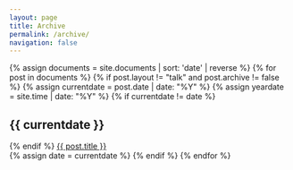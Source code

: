 ```yaml
---
layout: page
title: Archive
permalink: /archive/
navigation: false
---
```


<div class="posts">
{% assign documents = site.documents | sort: 'date' | reverse %}
{% for post in documents %}
  {% if post.layout != "talk" and post.archive != false %}
  {% assign currentdate = post.date | date: "%Y" %}
  {% assign yeardate = site.time | date: "%Y" %}
  {% if currentdate != date %}
  <h2 id="date-{{currentdate}}">{{ currentdate }}</h2>
  {% endif %}
  <a href="{{ site.baseurl }}{{ post.url }}">{{ post.title }}</a><br/>
  {% assign date = currentdate %}
  {% endif %}
{% endfor %}
</div><!--/posts-->
